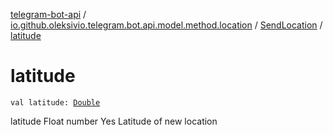[telegram-bot-api](../../index.md) / [io.github.oleksivio.telegram.bot.api.model.method.location](../index.md) / [SendLocation](index.md) / [latitude](./latitude.md)

# latitude

`val latitude: `[`Double`](https://kotlinlang.org/api/latest/jvm/stdlib/kotlin/-double/index.html)

latitude Float number Yes Latitude of new location

